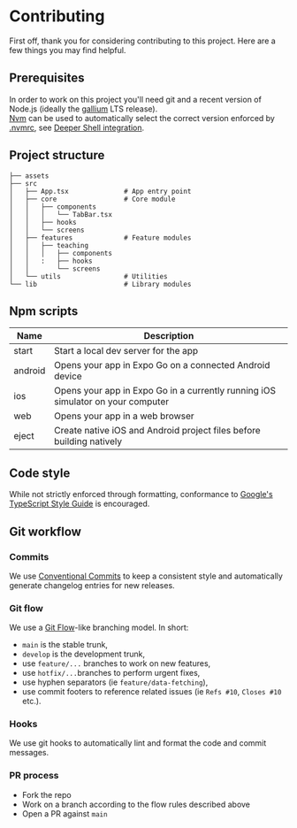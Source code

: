 # Contributing

First off, thank you for considering contributing to this project. Here are a few things you may find helpful.

## Prerequisites

In order to work on this project you'll need git and a recent version of Node.js (ideally
the [gallium](https://nodejs.org/download/release/v16.16.0/) LTS release).  
[Nvm](https://github.com/nvm-sh/nvm) can be used to automatically select the correct version enforced
by [.nvmrc](./.nvmrc), see [Deeper Shell integration](https://github.com/nvm-sh/nvm#deeper-shell-integration).

## Project structure

```
├── assets
├── src
│   ├── App.tsx              # App entry point
│   ├── core                 # Core module
│   │   ├── components
│   │   │   └── TabBar.tsx
│   │   ├── hooks
│   │   └── screens
│   ├── features             # Feature modules
│   │   ├── teaching
│   │   │   ├── components
│   │   :   ├── hooks
│   │       └── screens
│   └── utils                # Utilities
└── lib                      # Library modules
```

## Npm scripts

| Name    | Description                                                                     |
| ------- | ------------------------------------------------------------------------------- |
| start   | Start a local dev server for the app                                            |
| android | Opens your app in Expo Go on a connected Android device                         |
| ios     | Opens your app in Expo Go in a currently running iOS simulator on your computer |
| web     | Opens your app in a web browser                                                 |
| eject   | Create native iOS and Android project files before building natively            |

## Code style

While not strictly enforced through formatting, conformance
to [Google's TypeScript Style Guide](https://google.github.io/styleguide/tsguide.html)
is encouraged.

## Git workflow

### Commits

We use [Conventional Commits](https://conventionalcommits.org/) to keep a consistent style and automatically generate
changelog entries for new releases.

### Git flow

We use a [Git Flow](https://danielkummer.github.io/git-flow-cheatsheet/)-like branching model. In short:

- `main` is the stable trunk,
- `develop` is the development trunk,
- use `feature/...` branches to work on new features,
- use `hotfix/...`branches to perform urgent fixes,
- use hyphen separators (ie `feature/data-fetching`),
- use commit footers to reference related issues (ie `Refs #10`, `Closes #10` etc.).

### Hooks

We use git hooks to automatically lint and format the code and commit messages.

### PR process

- Fork the repo
- Work on a branch according to the flow rules described above
- Open a PR against `main`
